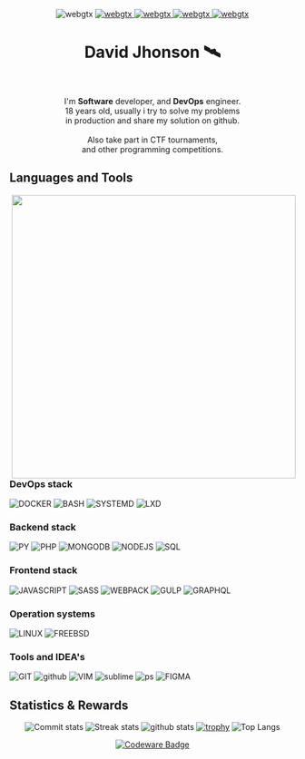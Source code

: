 <p align="center"> 
  <img src="https://komarev.com/ghpvc/?username=webgtx&label=PROFILE%20VIEWS&color=0e75b6&style=flat" alt="webgtx" />  
  <a href="https://dsx.ninja"><img src="https://img.shields.io/badge/PRICES-87459e" alt="webgtx" /> </a>
  <a href="https://dxv1d.dsx.ninja/archive"><img src="https://img.shields.io/badge/BLOG-4e99b7" alt="webgtx" /> </a>
  <a href="https://dxv1d.dsx.ninja/about"><img src="https://img.shields.io/badge/CONTACTS-4eb78a" alt="webgtx" /> </a>
  <a href="https://github.com/dsxninja"><img src="https://img.shields.io/badge/TEAM-b74e78" alt="webgtx" /> </a>
</p>

<h1 align="center">David Jhonson 🛰️ </h1> <br />
<p align="center">
I'm <b>Software</b> developer, and <b>DevOps</b> engineer. <br />
18 years old, usually i try to solve my problems <br />
in production and share my solution on github. <br />
<br />
Also take part in CTF tournaments,<br />
and other programming competitions.<br />
</p>

## Languages and Tools

<img align="right" src="https://external-content.duckduckgo.com/iu/?u=https%3A%2F%2Fart.pixilart.com%2F58d01e0a6303df2.png&f=1&nofb=1" width="500">

### DevOps stack
![DOCKER](https://img.shields.io/badge/-DOCKER-9d4beb?style=for-the-badge&logo=docker&logoColor=ffffff)
![BASH](https://img.shields.io/badge/-BASH-9d4beb?style=for-the-badge&logo=shell&logoColor=ffffff)
![SYSTEMD](https://img.shields.io/badge/-SYSTEMD-9d4beb?style=for-the-badge&logo=linux&logoColor=ffffff)
![LXD](https://img.shields.io/badge/-LXD-9d4beb?style=for-the-badge&logo=linuxcontainers&logoColor=ffffff)
### Backend stack 
![PY](https://img.shields.io/badge/-PYTHON-718093?style=for-the-badge&logo=python&logoColor=ffffff)
![PHP](https://img.shields.io/badge/-PHP-718093?style=for-the-badge&logo=php&logoColor=ffffff)
![MONGODB](https://img.shields.io/badge/-MONGODB-718093?style=for-the-badge&logo=mongodb&logoColor=ffffff)
![NODEJS](https://img.shields.io/badge/-NODEJS-718093?style=for-the-badge&logo=nodedotjs&logoColor=ffffff)
![SQL](https://img.shields.io/badge/-SQL-718093?style=for-the-badge&logo=mysql&logoColor=ffffff)
### Frontend stack
![JAVASCRIPT](https://img.shields.io/badge/-JAVASCRIPT-192a56?style=for-the-badge&logo=javascript&logoColor=ffffff)
![SASS](https://img.shields.io/badge/-SASS-192a56?style=for-the-badge&logo=sass&logoColor=ffffff)
![WEBPACK](https://img.shields.io/badge/-WEBPACK-192a56?style=for-the-badge&logo=webpack&logoColor=ffffff)
![GULP](https://img.shields.io/badge/-GULP-192a56?style=for-the-badge&logo=gulp&logoColor=ffffff)
![GRAPHQL](https://img.shields.io/badge/-GRAPHQL-192a56?style=for-the-badge&logo=graphql&logoColor=ffffff)
### Operation systems
![LINUX](https://img.shields.io/badge/-LINUX-40739e?style=for-the-badge&logo=linux&logoColor=ffffff)
![FREEBSD](https://img.shields.io/badge/-FREEBSD-40739e?style=for-the-badge&logo=freebsd&logoColor=ffffff)
### Tools and IDEA's
![GIT](https://img.shields.io/badge/-GIT-F05032?style=for-the-badge&logo=git&logoColor=ffffff)
![github](https://img.shields.io/badge/-GITHUB-F05032?style=for-the-badge&logo=github&logoColor=ffffff)
![VIM](https://img.shields.io/badge/-VIM-F05032?style=for-the-badge&logo=vim&logoColor=ffffff)
![sublime](https://img.shields.io/badge/-Sublime-F05032?style=for-the-badge&logo=sublime-text&logoColor=ffffff)
![ps](https://img.shields.io/badge/-PhotoShop-F05032?style=for-the-badge&logo=Adobe-photoshop&logoColor=ffffff)
![FIGMA](https://img.shields.io/badge/-FIGMA-F05032?style=for-the-badge&logo=figma&logoColor=ffffff)

## Statistics & Rewards
<div align="center" width="200px">

![Commit stats](https://activity-graph.herokuapp.com/graph?username=webgtx&bg_color=282c34&color=ffffff&line=e5c07b&point=abb2bf&area_color=1c1917&area=true&hide_border=true&custom_title=GitHub%20Commits%20Graph)
![Streak stats](https://github-readme-streak-stats.herokuapp.com/?user=webgtx&theme=onedark&hide_border=true)
![github stats](https://github-readme-stats.vercel.app/api?username=webgtx&show_icons=true&theme=onedark&hide_border=true)
[![trophy](https://github-profile-trophy.vercel.app/?username=webgtx&theme=onedark&column=4&no-frame=true)](https://github.com/ryo-ma/github-profile-trophy)
![Top Langs](https://github-readme-stats.vercel.app/api/top-langs/?username=webgtx&langs_count=3&hide_border=true&theme=onedark&hide=html,css,pug,scss,javascript)

</div>

<a align="center" href="https://codewars.com/users/webgtx">
 
![Codeware Badge](https://www.codewars.com/users/webgtx/badges/large)
  
</a>

